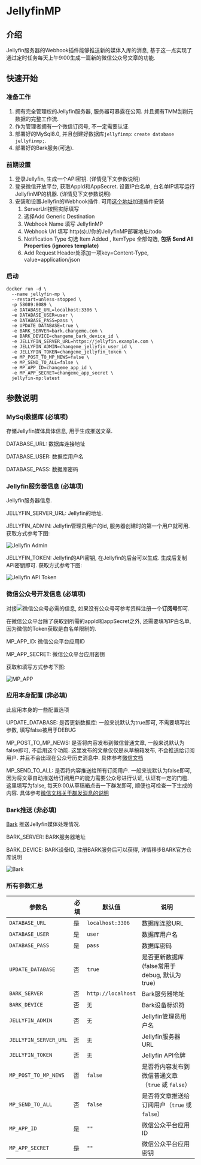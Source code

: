 # JellyfinMP

## 介绍

Jellyfin服务器的Webhook插件能够推送新的媒体入库的消息, 基于这一点实现了通过定时任务每天上午9:00生成一篇新的微信公众号文章的功能.

## 快速开始

### 准备工作

1. 拥有完全管理权的Jellyfin服务器, 服务器可暴露在公网. 并且拥有TMM刮削元数据的完整工作流.
2. 作为管理者拥有一个微信订阅号, 不一定需要认证.
3. 部署好的MySql8.0, 并且创建好数据库`jellyfinmp`: `create database jellyfinmp;`.
4. 部署好的Bark服务(可选).

### 前期设置

1. 登录Jellyfin, 生成一个API密钥. (详情见下文参数说明)
2. 登录微信开放平台, 获取AppId和AppSecret. 设置IP白名单, 白名单IP填写运行JellyfinMP的机器. (详情见下文参数说明)
3. 安装和设置Jellyfin的Webhook插件. 可用[这个地址](https://sgp1.mirror.jellyfin.org/releases/plugin/manifest-stable.json)加速插件安装
   1. ServerUrl按照实际填写
   2. 选择Add Generic Destination
   3. Webhook Name 填写 JellyfinMP
   4. Webhook Url 填写 http(s)://你的JellyfinMP部署地址/todo
   5. Notification Type 勾选 Item Added , ItemType 全部勾选, **包括 Send All Properties (ignores template)**
   6. Add Request Header处添加一项key=Content-Type, value=application/json

### 启动
```shell
docker run -d \
  --name jellyfin-mp \
  --restart=unless-stopped \
  -p 58089:8089 \
  -e DATABASE_URL=localhost:3306 \
  -e DATABASE_USER=user \
  -e DATABASE_PASS=pass \
  -e UPDATE_DATABASE=true \
  -e BARK_SERVER=bark.changeme.com \
  -e BARK_DEVICE=changeme_bark_device_id \
  -e JELLYFIN_SERVER_URL=https://jellyfin.example.com \
  -e JELLYFIN_ADMIN=changeme_jellyfin_user_id \
  -e JELLYFIN_TOKEN=changeme_jellyfin_token \
  -e MP_POST_TO_MP_NEWS=false \
  -e MP_SEND_TO_ALL=false \
  -e MP_APP_ID=changeme_app_id \
  -e MP_APP_SECRET=changeme_app_secret \
  jellyfin-mp:latest
```

## 参数说明

### MySql数据库 (必填项)

存储Jellyfin媒体具体信息, 用于生成推送文章.

DATABASE_URL: 数据库连接地址

DATABASE_USER: 数据库用户名

DATABASE_PASS: 数据库密码

### Jellyfin服务器信息 (必填项)

Jellyfin服务器信息.

JELLYFIN_SERVER_URL: Jellyfin的地址.

JELLYFIN_ADMIN: Jellyfin管理员用户的id, 服务器创建时的第一个用户就可用. 获取方式参考下图:

![Jellyfin Admin](./img/jellyfin-admin-id.png)

JELLYFIN_TOKEN: Jellyfin的API密钥, 在Jellyfin的后台可以生成. 生成后复制API密钥即可. 获取方式参考下图:

![Jellyfin API Token](./img/jellyfin-api-token.png)

### 微信公众号开发信息 (必填项)

对接![微信公众号](https://mp.weixin.qq.com/)必需的信息, 如果没有公众号可参考资料注册一个**订阅号**即可. 

在微信公众平台除了获取到所需的appId和appSecret之外, 还需要填写IP白名单, 因为微信的Token获取是白名单限制的. 

MP_APP_ID: 微信公众平台应用ID

MP_APP_SECRET: 微信公众平台应用密钥

获取和填写方式参考下图:

![MP_APP](./img/mp_app.png)

### 应用本身配置 (非必填)

此应用本身的一些配置选项

UPDATE_DATABASE: 是否更新数据库: 一般来说默认为true即可, 不需要填写此参数, 填写false被用于DEBUG

MP_POST_TO_MP_NEWS: 是否将内容发布到微信普通文章, 一般来说默认为false即可, 不启用这个功能. 这里发布的文章仅仅是从草稿箱发布, 不会推送给订阅用户. 
并且不会出现在公众号历史消息中. 具体参考[微信文档](https://developers.weixin.qq.com/doc/offiaccount/Publish/Publish.html)

MP_SEND_TO_ALL: 是否将内容推送给所有订阅用户. 一般来说默认为false即可, 因为将文章自动推送给订阅用户的能力需要公众号进行认证, 认证有一定的门槛. 
这里填写为false, 每天9:00从草稿箱点击一下群发即可, 顺便也可检查一下生成的内容. 
具体参考[微信文档关于群发消息的说明](https://developers.weixin.qq.com/doc/offiaccount/Getting_Started/Explanation_of_interface_privileges.html)

### Bark推送 (非必填)

[Bark](https://github.com/Finb/Bark) 推送Jellyfin媒体处理情况.

BARK_SERVER: BARK服务器地址

BARK_DEVICE: BARK设备ID, 注册BARK服务后可以获得, 详情移步BARK官方仓库说明

![Bark](./img/bark.jpg)

### 所有参数汇总

| 参数名               | 必填 | 默认值                | 说明                               |
|----------------------|----|--------------------|----------------------------------|
| `DATABASE_URL`       | 是  | `localhost:3306`   | 数据库连接URL                         |
| `DATABASE_USER`      | 是  | `user`             | 数据库用户名                           |
| `DATABASE_PASS`      | 是  | `pass`             | 数据库密码                            |
| `UPDATE_DATABASE`    | 否  | `true`             | 是否更新数据库 (false常用于debug, 默认为true) |
| `BARK_SERVER`        | 否  | `http://localhost` | Bark服务器地址                        |
| `BARK_DEVICE`        | 否  | `无`                | Bark设备标识符                        |
| `JELLYFIN_ADMIN`     | 否  | `无`                | Jellyfin管理员用户名                   |
| `JELLYFIN_SERVER_URL`| 否  | `无`                | Jellyfin服务器URL                   |
| `JELLYFIN_TOKEN`     | 否  | `无`                | Jellyfin API令牌                   |
| `MP_POST_TO_MP_NEWS` | 否  | `false`            | 是否将内容发布到微信普通文章（`true` 或 `false`） |
| `MP_SEND_TO_ALL`     | 否  | `false`            | 是否将文章推送给订阅用户（`true` 或 `false`）   |
| `MP_APP_ID`          | 是  | `""`               | 微信公众平台应用ID                       |
| `MP_APP_SECRET`      | 是  | `""`               | 微信公众平台应用密钥                       |
